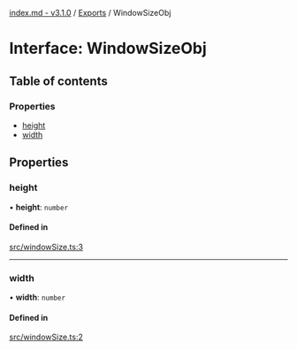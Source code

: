 [index.md - v3.1.0](../README.md) / [Exports](../modules.md) / WindowSizeObj

# Interface: WindowSizeObj

## Table of contents

### Properties

- [height](WindowSizeObj.md#height)
- [width](WindowSizeObj.md#width)

## Properties

### height

• **height**: `number`

#### Defined in

[src/windowSize.ts:3](https://github.com/saqqdy/js-cool/blob/246bac0/src/windowSize.ts#L3)

---

### width

• **width**: `number`

#### Defined in

[src/windowSize.ts:2](https://github.com/saqqdy/js-cool/blob/246bac0/src/windowSize.ts#L2)
